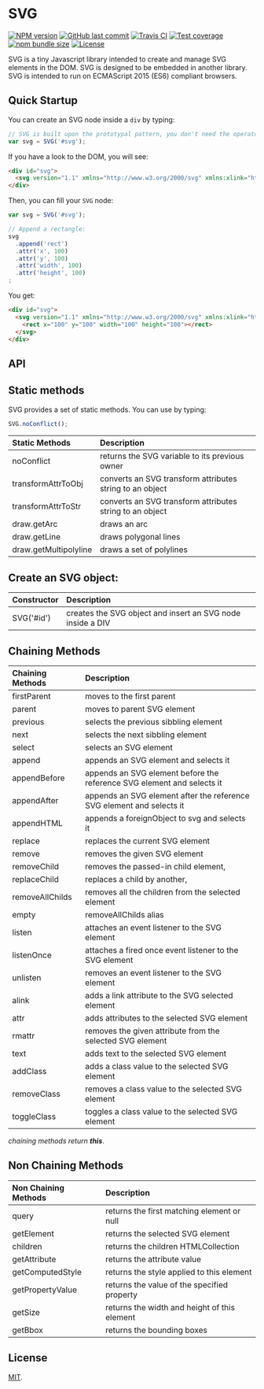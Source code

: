 # SVG

[![NPM version][npm-image]][npm-url]
[![GitHub last commit][commit-image]][commit-url]
[![Travis CI][travis-image]][travis-url]
[![Test coverage][coveralls-image]][coveralls-url]
[![npm bundle size][npm-bundle-size-image]][npm-bundle-size-url]
[![License][license-image]](LICENSE.md)

SVG is a tiny Javascript library intended to create and manage SVG elements in the DOM. SVG is designed to be embedded in another library. SVG is intended to run on ECMAScript 2015 (ES6) compliant browsers.


## Quick Startup

You can create an SVG node inside a `div` by typing:

```javascript
// SVG is built upon the prototypal pattern, you don't need the operator 'new'.
var svg = SVG('#svg');
```

If you have a look to the DOM, you will see:

```html
<div id="svg">
  <svg version="1.1" xmlns="http://www.w3.org/2000/svg" xmlns:xlink="http://www.w3.org/1999/xlink"></svg>
</div>
```

Then, you can fill your `SVG` node:

```Javascript
var svg = SVG('#svg');

// Append a rectangle:
svg
  .append('rect')
  .attr('x', 100)
  .attr('y', 100)
  .attr('width', 100)
  .attr('height', 100)
;
```

You get:

```html
<div id="svg">
  <svg version="1.1" xmlns="http://www.w3.org/2000/svg" xmlns:xlink="http://www.w3.org/1999/xlink">
    <rect x="100" y="100" width="100" height="100"></rect>
  </svg>
</div>
```


## API

## Static methods

SVG provides a set of static methods. You can use by typing:

```javascript
SVG.noConflict();
```

| Static Methods          | Description |
|:------------------------|:------------|
| noConflict              | returns the SVG variable to its previous owner |
| transformAttrToObj      | converts an SVG transform attributes string to an object |
| transformAttrToStr      | converts an SVG transform attributes string to an object |
| draw.getArc             | draws an arc |
| draw.getLine            | draws polygonal lines |
| draw.getMultipolyline   | draws a set of polylines |



## Create an SVG object:

| Constructor | Description |
|:------------|:------------|
| SVG('#id') | creates the SVG object and insert an SVG node inside a DIV |


## Chaining Methods

| Chaining Methods  | Description |
|:------------------|:------------|
| firstParent       | moves to the first parent |
| parent            | moves to parent SVG element |
| previous          | selects the previous sibbling element |
| next              | selects the next sibbling element |
| select            | selects an SVG element |
| append            | appends an SVG element and selects it |
| appendBefore      | appends an SVG element before the reference SVG element and selects it |
| appendAfter       | appends an SVG element after the reference SVG element and selects it |
| appendHTML        | appends a foreignObject to svg and selects it |
| replace           | replaces the current SVG element |
| remove            | removes the given SVG element |
| removeChild       | removes the passed-in child element,
| replaceChild      | replaces a child by another,
| removeAllChilds   | removes all the children from the selected element |
| empty             | removeAllChilds alias |
| listen            | attaches an event listener to the SVG element |
| listenOnce        | attaches a fired once event listener to the SVG element |
| unlisten          | removes an event listener to the SVG element |
| alink             | adds a link attribute to the SVG selected element |
| attr              | adds attributes to the selected SVG element |
| rmattr            | removes the given attribute from the selected SVG element |
| text              | adds text to the selected SVG element |
| addClass          | adds a class value to the selected SVG element |
| removeClass       | removes a class value to the selected SVG element |
| toggleClass       | toggles a class value to the selected SVG element |

*chaining methods return **this***.


## Non Chaining Methods

| Non Chaining Methods  | Description |
|:----------------------|:------------|
|  query                | returns the first matching element or null |
|  getElement           | returns the selected SVG element |
| children              | returns the children HTMLCollection |
|  getAttribute         | returns the attribute value |
|  getComputedStyle     | returns the style applied to this element |
|  getPropertyValue     | returns the value of the specified property |
|  getSize              | returns the width and height of this element |
|  getBbox              | returns the bounding boxes |


## License

[MIT](LICENSE.md).

<!--- URls -->

[npm-image]: https://img.shields.io/npm/v/@mobilabs/svg.svg?style=flat-square
[release-image]: https://img.shields.io/github/release/jclo/svg.svg?include_prereleases&style=flat-square
[commit-image]: https://img.shields.io/github/last-commit/jclo/svg.svg?style=flat-square
[travis-image]: https://img.shields.io/travis/jclo/svg.svg?style=flat-square
[coveralls-image]: https://img.shields.io/coveralls/jclo/svg/master.svg?style=flat-square
[dependencies-image]: https://david-dm.org/jclo/svg/status.svg?theme=shields.io
[devdependencies-image]: https://david-dm.org/jclo/svg/dev-status.svg?theme=shields.io
[npm-bundle-size-image]: https://img.shields.io/bundlephobia/minzip/@mobilabs/svg.svg?style=flat-square
[license-image]: https://img.shields.io/npm/l/@mobilabs/svg.svg?style=flat-square

[npm-url]: https://www.npmjs.com/package/@mobilabs/svg
[release-url]: https://github.com/jclo/svg/tags
[commit-url]: https://github.com/jclo/svg/commits/master
[travis-url]: https://app.travis-ci.com/jclo/svg
[coveralls-url]: https://coveralls.io/github/jclo/svg?branch=master
[dependencies-url]: https://david-dm.org/jclo/svg
[devdependencies-url]: https://david-dm.org/jclo/svg?type=dev
[license-url]: http://opensource.org/licenses/MIT
[npm-bundle-size-url]: https://img.shields.io/bundlephobia/minzip/@mobilabs/svg

